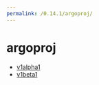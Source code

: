 ```yaml
---
permalink: /0.14.1/argoproj/
---
```


# argoproj



* [v1alpha1](v1alpha1/index.md)
* [v1beta1](v1beta1/index.md)